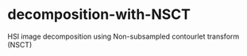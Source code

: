 # decomposition-with-NSCT
HSI image decomposition using Non-subsampled contourlet transform (NSCT) 
